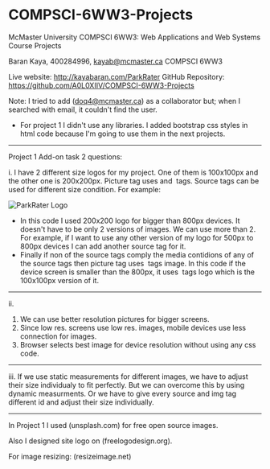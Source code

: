 # COMPSCI-6WW3-Projects
McMaster University COMPSCI 6WW3: Web Applications and Web Systems Course Projects

Baran Kaya, 400284996, kayab@mcmaster.ca
COMPSCI 6WW3

Live website: http://kayabaran.com/ParkRater
GitHub Repository: https://github.com/A0L0XIIV/COMPSCI-6WW3-Projects

Note: I tried to add (doq4@mcmaster.ca) as a collaborator but; when I searched with email, it couldn't find the user.

- For project 1 I didn't use any libraries. I added bootstrap css styles in html code because I'm going to use them in the next projects.

-----------------------------------
Project 1 Add-on task 2 questions:

i. I have 2 different size logos for my project. One of them is 100x100px and the other 
one is 200x200px. Picture tag uses <source> and <img> tags. Source tags can be used for 
different size condition. For example:

<picture id="websiteLogo">
	<source media="(min-width: 800px)" id="websiteLogoBig"
        	srcset="../Images/Logo.png">
	<img src="../Images/LogoSmall.png" alt="ParkRater Logo"
        	id="websiteLogoSmall">
</picture>

- In this code I used 200x200 logo for bigger than 800px devices. It doesn't have to be only 
2 versions of images. We can use more than 2. For example, if I want to use any other version 
of my logo for 500px to 800px devices I can add another source tag for it.
- Finally if non of the source tags comply the media contidions of any of the source tags 
then picture tag uses <img> tags image. In this code if the device screen is smaller than the 
800px, it uses <img> tags logo which is the 100x100px version of it.

-----

ii.
1) We can use better resolution pictures for bigger screens.
2) Since low res. screens use low res. images, mobile devices use less connection for images.
3) Browser selects best image for device resolution without using any css code.

-----

iii. If we use static measurements for different images, we have to adjust their size 
individualy to fit perfectly. But we can overcome this by using dynamic measurments. Or 
we have to give every source and img tag different id and adjust their size individually.


-----------------------------------

In Project 1 I used (unsplash.com) for free open source images.

Also I designed site logo on (freelogodesign.org).

For image resizing: (resizeimage.net)
